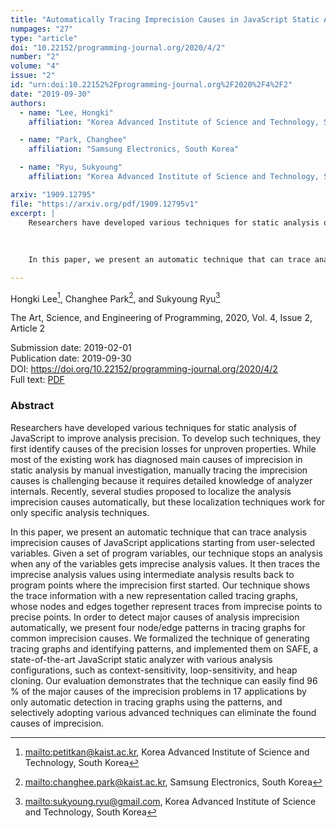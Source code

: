 ```yaml
---
title: "Automatically Tracing Imprecision Causes in JavaScript Static Analysis"
numpages: "27"
type: "article"
doi: "10.22152/programming-journal.org/2020/4/2"
number: "2"
volume: "4"
issue: "2"
id: "urn:doi:10.22152%2Fprogramming-journal.org%2F2020%2F4%2F2"
date: "2019-09-30"
authors: 
  - name: "Lee, Hongki"
    affiliation: "Korea Advanced Institute of Science and Technology, South Korea"

  - name: "Park, Changhee"
    affiliation: "Samsung Electronics, South Korea"

  - name: "Ryu, Sukyoung"
    affiliation: "Korea Advanced Institute of Science and Technology, South Korea"

arxiv: "1909.12795"
file: "https://arxiv.org/pdf/1909.12795v1"
excerpt: |
    Researchers have developed various techniques for static analysis of JavaScript to improve analysis precision.  To develop such techniques, they first identify causes of the precision losses for unproven properties.  While most of the existing work has diagnosed main causes of imprecision in static analysis by manual investigation, manually tracing the imprecision causes is challenging because it requires detailed knowledge of analyzer internals.  Recently, several studies proposed to localize the analysis imprecision causes automatically, but these localization techniques work for only specific analysis techniques.
    
    
    
    In this paper, we present an automatic technique that can trace analysis imprecision causes of JavaScript applications starting from user-selected variables.  Given a set of program variables, our technique stops an analysis when any of the variables gets imprecise analysis values.  It then traces the imprecise analysis values using intermediate analysis results back to program points where the imprecision first started.  Our technique shows the trace information with a new representation called tracing graphs, whose nodes and edges together represent traces from imprecise points to precise points.  In order to detect major causes of analysis imprecision automatically, we present four node/edge patterns in tracing graphs for common imprecision causes.  We formalized the technique of generating tracing graphs and identifying patterns, and implemented them on SAFE, a state-of-the-art JavaScript static analyzer with various analysis configurations, such as context-sensitivity, loop-sensitivity, and heap cloning.  Our evaluation demonstrates that the technique can easily find 96 % of the major causes of the imprecision problems in 17 applications by only automatic detection in tracing graphs using the patterns, and selectively adopting various advanced techniques can eliminate the found causes of imprecision.

---
```

Hongki Lee[^1], Changhee Park[^2], and Sukyoung Ryu[^3]

The Art, Science, and Engineering of Programming, 2020, Vol. 4, Issue 2, Article 2

Submission date: 2019-02-01  
Publication date: 2019-09-30  
DOI: <https://doi.org/10.22152/programming-journal.org/2020/4/2>  
Full text: [PDF](https://arxiv.org/pdf/1909.12795v1)  


### Abstract

Researchers have developed various techniques for static analysis of JavaScript to improve analysis precision.  To develop such techniques, they first identify causes of the precision losses for unproven properties.  While most of the existing work has diagnosed main causes of imprecision in static analysis by manual investigation, manually tracing the imprecision causes is challenging because it requires detailed knowledge of analyzer internals.  Recently, several studies proposed to localize the analysis imprecision causes automatically, but these localization techniques work for only specific analysis techniques.



In this paper, we present an automatic technique that can trace analysis imprecision causes of JavaScript applications starting from user-selected variables.  Given a set of program variables, our technique stops an analysis when any of the variables gets imprecise analysis values.  It then traces the imprecise analysis values using intermediate analysis results back to program points where the imprecision first started.  Our technique shows the trace information with a new representation called tracing graphs, whose nodes and edges together represent traces from imprecise points to precise points.  In order to detect major causes of analysis imprecision automatically, we present four node/edge patterns in tracing graphs for common imprecision causes.  We formalized the technique of generating tracing graphs and identifying patterns, and implemented them on SAFE, a state-of-the-art JavaScript static analyzer with various analysis configurations, such as context-sensitivity, loop-sensitivity, and heap cloning.  Our evaluation demonstrates that the technique can easily find 96 % of the major causes of the imprecision problems in 17 applications by only automatic detection in tracing graphs using the patterns, and selectively adopting various advanced techniques can eliminate the found causes of imprecision.


[^1]: <mailto:petitkan@kaist.ac.kr>, Korea Advanced Institute of Science and Technology, South Korea
[^2]: <mailto:changhee.park@kaist.ac.kr>, Samsung Electronics, South Korea
[^3]: <mailto:sukyoung.ryu@gmail.com>, Korea Advanced Institute of Science and Technology, South Korea
